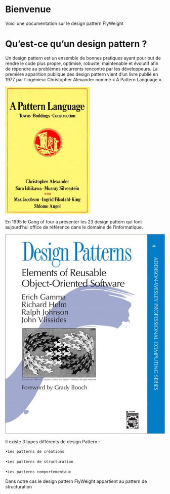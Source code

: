 # Bienvenue

Voici une documentation sur le design pattern FlyWeight

# Qu’est-ce qu’un design pattern ?
Un design pattern est un ensemble de bonnes pratiques ayant pour but de rendre le code plus propre, optimisé, robuste, maintenable et évolutif afin de répondre au problèmes récurrents rencontré par les développeurs.
La première apparition publique des design pattern vient d’un livre publié en 1977 par l’ingénieur Christopher Alexander nommé « A Pattern Language ».    

![livreAPaternLanguage](/images/livrePattern.jpg)

En 1995 le Gang of four a présenter les 23 design pattern qui font aujourd’hui office de référence dans le domaine de l’informatique.

![GOF](livreGof.jpg)

Il existe 3 types différents de design Pattern :   

    •Les patterns de créations        
    
    •Les patterns de structuration      
    
    •Les patterns comportementaux 
    
    
Dans notre cas le design pattern FlyWeight appartient au pattern de structuration
